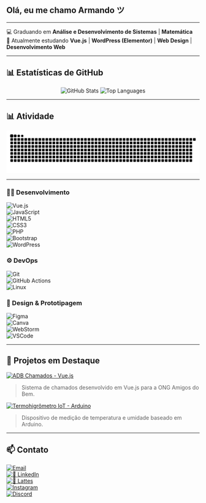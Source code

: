 ## Olá, eu me chamo Armando ツ

---

💻 Graduando em **Análise e Desenvolvimento de Sistemas** | **Matemática**
<br>
🚧 Atualmente estudando **Vue.js** | **WordPress (Elementor)** | **Web Design** | **Desenvolvimento Web**

---

## 📊 Estatísticas de GitHub

<p align="center">
  <img 
    src="https://github-readme-stats.vercel.app/api?username=armandolustosa&show_icons=true&count_private=true&theme=dracula&hide_border=true" 
    alt="GitHub Stats" 
    width="45%" 
  />
  <img 
    src="https://github-readme-stats.vercel.app/api/top-langs/?username=armandolustosa&layout=compact&theme=dracula&hide_border=true" 
    alt="Top Languages" 
    width="45%" 
  />
</p>

---

## 📊 Atividade

<div align="center">
  <picture>
    <!-- Dark mode -->
    <source media="(prefers-color-scheme: dark)"
            srcset="https://raw.githubusercontent.com/armandolustosa/armandolustosa/output/snake.svg?palette=github-dark" />
    <!-- Light mode -->
    <source media="(prefers-color-scheme: light)"
            srcset="https://raw.githubusercontent.com/armandolustosa/armandolustosa/output/snake.svg" />
    <img alt="GitHub Contributions Snake"
         src="https://raw.githubusercontent.com/armandolustosa/armandolustosa/output/snake.svg" />
  </picture>
</div>

---

### 👨‍💻 Desenvolvimento
![Vue.js](https://img.shields.io/badge/Vue.js-35495E?style=for-the-badge&logo=vue.js&logoColor=4FC08D)   
![JavaScript](https://img.shields.io/badge/JavaScript-F7DF1E?style=for-the-badge&logo=javascript&logoColor=black)   
![HTML5](https://img.shields.io/badge/HTML5-E34F26?style=for-the-badge&logo=html5&logoColor=white)   
![CSS3](https://img.shields.io/badge/CSS3-1572B6?style=for-the-badge&logo=css3&logoColor=white)   
![PHP](https://img.shields.io/badge/PHP-777BB4?style=for-the-badge&logo=php&logoColor=white)   
![Bootstrap](https://img.shields.io/badge/Bootstrap-563D7C?style=for-the-badge&logo=bootstrap&logoColor=white)   
![WordPress](https://img.shields.io/badge/WordPress-21759B?style=for-the-badge&logo=wordpress&logoColor=white)   

### ⚙️ DevOps 
![Git](https://img.shields.io/badge/Git-F05032?style=for-the-badge&logo=git&logoColor=white)   
![GitHub Actions](https://img.shields.io/badge/GitHub_Actions-2088FF?style=for-the-badge&logo=github-actions&logoColor=white)   
![Linux](https://img.shields.io/badge/Linux-FCC624?style=for-the-badge&logo=linux&logoColor=black)   

### 🎨 Design & Prototipagem
![Figma](https://img.shields.io/badge/Figma-F24E1E?style=for-the-badge&logo=figma&logoColor=white)   
![Canva](https://img.shields.io/badge/Canva-00C4CC?style=for-the-badge&logo=canva&logoColor=white)   
![WebStorm](https://img.shields.io/badge/WebStorm-000000?style=for-the-badge&logo=webstorm&logoColor=white)   
![VSCode](https://img.shields.io/badge/VSCode-007ACC?style=for-the-badge&logo=visual-studio-code&logoColor=white)   

---

## 📂 Projetos em Destaque

[![ADB Chamados - Vue.js](https://img.shields.io/badge/ADB%20Chamados-Vue.js-42b883?style=for-the-badge&logo=vue.js&logoColor=white)](https://github.com/amigos-do-bem/adb-chamados-vue)  
> Sistema de chamados desenvolvido em Vue.js para a ONG Amigos do Bem.

[![Termohigrômetro IoT - Arduino](https://img.shields.io/badge/Termohigrômetro-IoT-FF6C37?style=for-the-badge&logo=arduino&logoColor=white)](https://github.com/amigos-do-bem/iot-termohigrometro)  
> Dispositivo de medição de temperatura e umidade baseado em Arduino.

---

## 📫 Contato

[![Email](https://img.shields.io/badge/-joselustosa0001@gmail.com-D14836?style=for-the-badge&logo=gmail&logoColor=white)](mailto:joselustosa0001@gmail.com)   
[![🔗 LinkedIn](https://img.shields.io/badge/-LinkedIn-0077B5?style=for-the-badge&logo=linkedin&logoColor=white)](https://linkedin.com/in/armandolustosa)   
[![🪪 Lattes](https://img.shields.io/badge/-Lattes-2CA332?style=for-the-badge&logo=cnpq&logoColor=white)](http://lattes.cnpq.br/1489534360029604)    
[![Instagram](https://img.shields.io/badge/-Instagram-E4405F?style=for-the-badge&logo=instagram&logoColor=white)](https://instagram.com/armandolustosa)   
[![Discord](https://img.shields.io/badge/-Discord-7289DA?style=for-the-badge&logo=discord&logoColor=white)](https://discord.gg/armandolustosa)   
